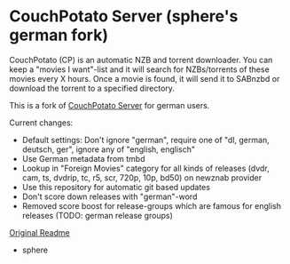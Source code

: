 CouchPotato Server (sphere's german fork)
=====

CouchPotato (CP) is an automatic NZB and torrent downloader. You can keep a "movies I want"-list and it will search for NZBs/torrents of these movies every X hours.
Once a movie is found, it will send it to SABnzbd or download the torrent to a specified directory.

This is a fork of [CouchPotato Server](https://github.com/RuudBurger/CouchPotatoServer) for german users.

Current changes:
* Default settings: Don't ignore "german", require one of "dl, german, deutsch, ger", ignore any of "english, englisch"
* Use German metadata from tmbd
* Lookup in "Foreign Movies" category for all kinds of releases (dvdr, cam, ts, dvdrip, tc, r5, scr, 720p, 10p, bd50) on newznab provider
* Use this repository for automatic git based updates
* Don't score down releases with "german"-word
* Removed score boost for release-groups which are famous for english releases (TODO: german release groups)

[Original Readme](https://github.com/RuudBurger/CouchPotatoServer/blob/master/README.md)

- sphere
